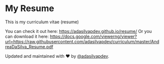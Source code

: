 # My Resume
This is my curriculum vitae (resume)

You can check it out here: https://adasilvapdev.github.io/resume/
Or you can download it here: https://docs.google.com/viewerng/viewer?url=https://raw.githubusercontent.com/adasilvapdev/curriculum/master/AndreaDaSilva_Resume.pdf


Updated and maintained with ❤️ by [@adasilvapdev](https://adasilvapdev.github.io/web/).
